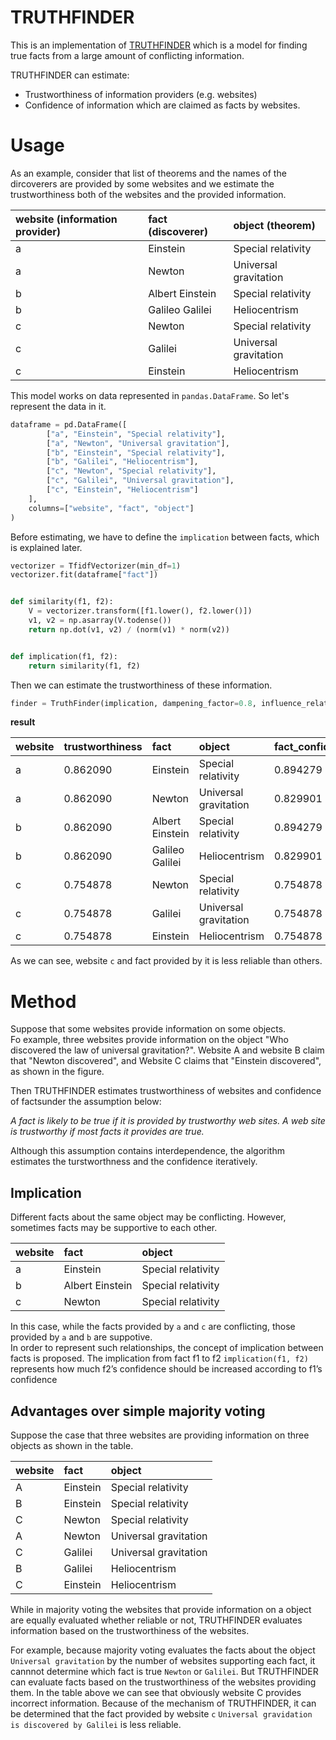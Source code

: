 # TRUTHFINDER

This is an implementation of [TRUTHFINDER](http://citeseerx.ist.psu.edu/viewdoc/download?doi=10.1.1.130.6108&rep=rep1&type=pdf) which is a model for finding true facts from a large amount of conflicting information.  

TRUTHFINDER can estimate:

* Trustworthiness of information providers (e.g. websites)
* Confidence of information which are claimed as facts by websites.  

# Usage
As an example, consider that list of theorems and the names of the dircoverers are provided by some websites and we estimate the trustworthiness both of the websites and the provided information.  

| website (information provider) | fact (discoverer) |      object (theorem) |
|:-------------------------------|:------------------|:----------------------|
|                              a |          Einstein |    Special relativity |
|                              a |            Newton | Universal gravitation |
|                              b |   Albert Einstein |    Special relativity |
|                              b |   Galileo Galilei |         Heliocentrism |
|                              c |            Newton |    Special relativity |
|                              c |           Galilei | Universal gravitation |
|                              c |          Einstein |         Heliocentrism |

This model works on data represented in `pandas.DataFrame`. So let's represent the data in it.  

```python
dataframe = pd.DataFrame([
        ["a", "Einstein", "Special relativity"],
        ["a", "Newton", "Universal gravitation"],
        ["b", "Einstein", "Special relativity"],
        ["b", "Galilei", "Heliocentrism"],
        ["c", "Newton", "Special relativity"],
        ["c", "Galilei", "Universal gravitation"],
        ["c", "Einstein", "Heliocentrism"]
    ],
    columns=["website", "fact", "object"]
)
```

Before estimating, we have to define the `implication` between facts, which is explained later.  

```python
vectorizer = TfidfVectorizer(min_df=1)
vectorizer.fit(dataframe["fact"])


def similarity(f1, f2):
    V = vectorizer.transform([f1.lower(), f2.lower()])
    v1, v2 = np.asarray(V.todense())
    return np.dot(v1, v2) / (norm(v1) * norm(v2))


def implication(f1, f2):
    return similarity(f1, f2)
```

Then we can estimate the trustworthiness of these information.  

```python
finder = TruthFinder(implication, dampening_factor=0.8, influence_related=0.6)
```

__result__

| website | trustworthiness |             fact |                object | fact_confidence |
|:--------|:----------------|:-----------------|:----------------------|:----------------|
| a       |        0.862090 |         Einstein |    Special relativity | 0.894279        |
| a       |        0.862090 |           Newton | Universal gravitation | 0.829901        |
| b       |        0.862090 |  Albert Einstein |    Special relativity | 0.894279        |
| b       |        0.862090 |  Galileo Galilei |         Heliocentrism | 0.829901        |
| c       |        0.754878 |           Newton |    Special relativity | 0.754878        |
| c       |        0.754878 |          Galilei | Universal gravitation | 0.754878        |
| c       |        0.754878 |         Einstein |         Heliocentrism | 0.754878        |

As we can see, website `c` and fact provided by it is less reliable than others.  

# Method
Suppose that some websites provide information on some objects.  
Fo example, three websites provide information on the object "Who discovered the law of universal gravitation?". Website A and website B claim that "Newton discovered", and Website C claims that "Einstein discovered", as shown in the figure.  

Then TRUTHFINDER estimates trustworthiness of websites and confidence of factsunder the assumption below:

_A fact is likely to be true if it is provided by trustworthy web sites. A web site is trustworthy if most facts it provides are true._

Although this assumption contains interdependence, the algorithm estimates the turstworthness and the confidence iteratively.  

## Implication
Different facts about the same object may be conflicting. However, sometimes facts may be supportive to each other.  

| website |              fact |                object |
|:--------|:------------------|:----------------------|
|       a |          Einstein |    Special relativity |
|       b |   Albert Einstein |    Special relativity |
|       c |            Newton |    Special relativity |

In this case, while the facts provided by `a` and `c` are conflicting, those provided by `a` and `b` are suppotive.  
In order to represent such relationships, the concept of implication between facts is proposed. 
The implication from fact f1 to f2 `implication(f1, f2)` represents how much f2’s confidence should be increased according to f1’s confidence

## Advantages over simple majority voting
Suppose the case that three websites are providing information on three objects as shown in the table.  

| website   | fact     | object                |
|:----------|:---------|:----------------------|
| A         | Einstein | Special relativity    |
| B         | Einstein | Special relativity    |
| C         | Newton   | Special relativity    |
| A         | Newton   | Universal gravitation |
| C         | Galilei  | Universal gravitation |
| B         | Galilei  | Heliocentrism         |
| C         | Einstein | Heliocentrism         |

While in majority voting the websites that provide information on a object are equally evaluated whether reliable or not, TRUTHFINDER evaluates information based on the trustworthiness of the websites.  

For example, because majority voting evaluates the facts about the object `Universal gravitation` by the number of websites supporting each fact, it cannnot determine which fact is true `Newton` or `Galilei`. But TRUTHFINDER can evaluate facts based on the trustworthiness of the websites providing them. In the table above we can see that obviously website C provides incorrect information. Because of the mechanism of TRUTHFINDER, it can be determined that the fact provided by website `c` `Universal gravidation is discovered by Galilei` is less reliable.  
